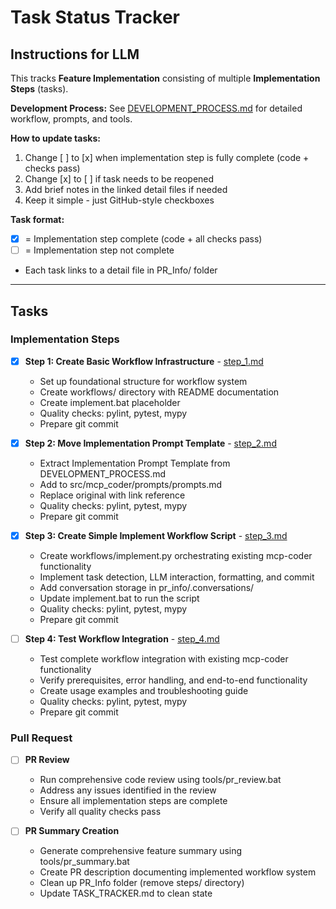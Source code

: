 # Task Status Tracker

## Instructions for LLM

This tracks **Feature Implementation** consisting of multiple **Implementation Steps** (tasks).

**Development Process:** See [DEVELOPMENT_PROCESS.md](./DEVELOPMENT_PROCESS.md) for detailed workflow, prompts, and tools.

**How to update tasks:**
1. Change [ ] to [x] when implementation step is fully complete (code + checks pass)
2. Change [x] to [ ] if task needs to be reopened
3. Add brief notes in the linked detail files if needed
4. Keep it simple - just GitHub-style checkboxes

**Task format:**
- [x] = Implementation step complete (code + all checks pass)
- [ ] = Implementation step not complete
- Each task links to a detail file in PR_Info/ folder

---

## Tasks

### Implementation Steps

- [x] **Step 1: Create Basic Workflow Infrastructure** - [step_1.md](./steps/step_1.md)
  - Set up foundational structure for workflow system
  - Create workflows/ directory with README documentation
  - Create implement.bat placeholder
  - Quality checks: pylint, pytest, mypy
  - Prepare git commit

- [x] **Step 2: Move Implementation Prompt Template** - [step_2.md](./steps/step_2.md)
  - Extract Implementation Prompt Template from DEVELOPMENT_PROCESS.md
  - Add to src/mcp_coder/prompts/prompts.md
  - Replace original with link reference
  - Quality checks: pylint, pytest, mypy
  - Prepare git commit

- [x] **Step 3: Create Simple Implement Workflow Script** - [step_3.md](./steps/step_3.md)
  - Create workflows/implement.py orchestrating existing mcp-coder functionality
  - Implement task detection, LLM interaction, formatting, and commit
  - Add conversation storage in pr_info/.conversations/
  - Update implement.bat to run the script
  - Quality checks: pylint, pytest, mypy
  - Prepare git commit

- [ ] **Step 4: Test Workflow Integration** - [step_4.md](./steps/step_4.md)
  - Test complete workflow integration with existing mcp-coder functionality
  - Verify prerequisites, error handling, and end-to-end functionality
  - Create usage examples and troubleshooting guide
  - Quality checks: pylint, pytest, mypy
  - Prepare git commit

### Pull Request

- [ ] **PR Review**
  - Run comprehensive code review using tools/pr_review.bat
  - Address any issues identified in the review
  - Ensure all implementation steps are complete
  - Verify all quality checks pass

- [ ] **PR Summary Creation**
  - Generate comprehensive feature summary using tools/pr_summary.bat
  - Create PR description documenting implemented workflow system
  - Clean up PR_Info folder (remove steps/ directory)
  - Update TASK_TRACKER.md to clean state
